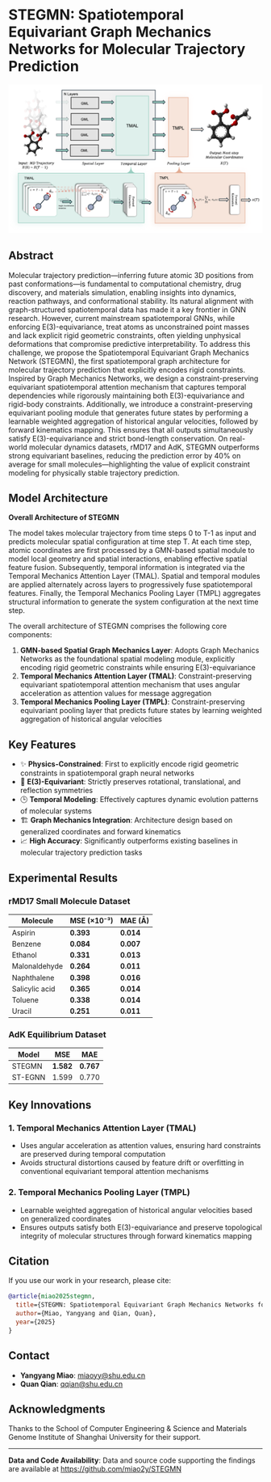 # STEGMN: Spatiotemporal Equivariant Graph Mechanics Networks for Molecular Trajectory Prediction

![STEGMN Model Architecture](model.png)

## Abstract

Molecular trajectory prediction—inferring future atomic 3D positions from past conformations—is fundamental to computational chemistry, drug discovery, and materials simulation, enabling insights into dynamics, reaction pathways, and conformational stability. Its natural alignment with graph-structured spatiotemporal data has made it a key frontier in GNN research. However, current mainstream spatiotemporal GNNs, while enforcing E(3)-equivariance, treat atoms as unconstrained point masses and lack explicit rigid geometric constraints, often yielding unphysical deformations that compromise predictive interpretability. To address this challenge, we propose the Spatiotemporal Equivariant Graph Mechanics Network (STEGMN), the first spatiotemporal graph architecture for molecular trajectory prediction that explicitly encodes rigid constraints. Inspired by Graph Mechanics Networks, we design a constraint-preserving equivariant spatiotemporal attention mechanism that captures temporal dependencies while rigorously maintaining both E(3)-equivariance and rigid-body constraints. Additionally, we introduce a constraint-preserving equivariant pooling module that generates future states by performing a learnable weighted aggregation of historical angular velocities, followed by forward kinematics mapping. This ensures that all outputs simultaneously satisfy E(3)-equivariance and strict bond-length conservation. On real-world molecular dynamics datasets, rMD17 and AdK, STEGMN outperforms strong equivariant baselines, reducing the prediction error by 40% on average for small molecules—highlighting the value of explicit constraint modeling for physically stable trajectory prediction.

## Model Architecture

**Overall Architecture of STEGMN**

The model takes molecular trajectory from time steps 0 to T-1 as input and predicts molecular spatial configuration at time step T. At each time step, atomic coordinates are first processed by a GMN-based spatial module to model local geometry and spatial interactions, enabling effective spatial feature fusion. Subsequently, temporal information is integrated via the Temporal Mechanics Attention Layer (TMAL). Spatial and temporal modules are applied alternately across layers to progressively fuse spatiotemporal features. Finally, the Temporal Mechanics Pooling Layer (TMPL) aggregates structural information to generate the system configuration at the next time step.

The overall architecture of STEGMN comprises the following core components:

1. **GMN-based Spatial Graph Mechanics Layer**: Adopts Graph Mechanics Networks as the foundational spatial modeling module, explicitly encoding rigid geometric constraints while ensuring E(3)-equivariance
2. **Temporal Mechanics Attention Layer (TMAL)**: Constraint-preserving equivariant spatiotemporal attention mechanism that uses angular acceleration as attention values for message aggregation
3. **Temporal Mechanics Pooling Layer (TMPL)**: Constraint-preserving equivariant pooling layer that predicts future states by learning weighted aggregation of historical angular velocities

## Key Features

- ✨ **Physics-Constrained**: First to explicitly encode rigid geometric constraints in spatiotemporal graph neural networks
- 🔄 **E(3)-Equivariant**: Strictly preserves rotational, translational, and reflection symmetries
- 🕒 **Temporal Modeling**: Effectively captures dynamic evolution patterns of molecular systems
- 🏗️ **Graph Mechanics Integration**: Architecture design based on generalized coordinates and forward kinematics
- 📈 **High Accuracy**: Significantly outperforms existing baselines in molecular trajectory prediction tasks

## Experimental Results

### rMD17 Small Molecule Dataset

| Molecule | MSE (×10⁻³) | MAE (Å) |
|----------|-------------|---------|
| Aspirin | **0.393** | **0.014** |
| Benzene | **0.084** | **0.007** |
| Ethanol | **0.331** | **0.013** |
| Malonaldehyde | **0.264** | **0.011** |
| Naphthalene | **0.398** | **0.016** |
| Salicylic acid | **0.365** | **0.014** |
| Toluene | **0.338** | **0.014** |
| Uracil | **0.251** | **0.011** |

### AdK Equilibrium Dataset

| Model | MSE | MAE |
|-------|-----|-----|
| STEGMN | **1.582** | **0.767** |
| ST-EGNN | 1.599 | 0.770 |


## Key Innovations

### 1. Temporal Mechanics Attention Layer (TMAL)
- Uses angular acceleration as attention values, ensuring hard constraints are preserved during temporal computation
- Avoids structural distortions caused by feature drift or overfitting in conventional equivariant temporal attention mechanisms

### 2. Temporal Mechanics Pooling Layer (TMPL)
- Learnable weighted aggregation of historical angular velocities based on generalized coordinates
- Ensures outputs satisfy both E(3)-equivariance and preserve topological integrity of molecular structures through forward kinematics mapping

## Citation

If you use our work in your research, please cite:

```bibtex
@article{miao2025stegmn,
  title={STEGMN: Spatiotemporal Equivariant Graph Mechanics Networks for Molecular Trajectory Prediction},
  author={Miao, Yangyang and Qian, Quan},
  year={2025}
}
```

## Contact

- **Yangyang Miao**: miaoyy@shu.edu.cn
- **Quan Qian**: qqian@shu.edu.cn

## Acknowledgments

Thanks to the School of Computer Engineering & Science and Materials Genome Institute of Shanghai University for their support.

---

**Data and Code Availability**: Data and source code supporting the findings are available at https://github.com/miao2y/STEGMN
